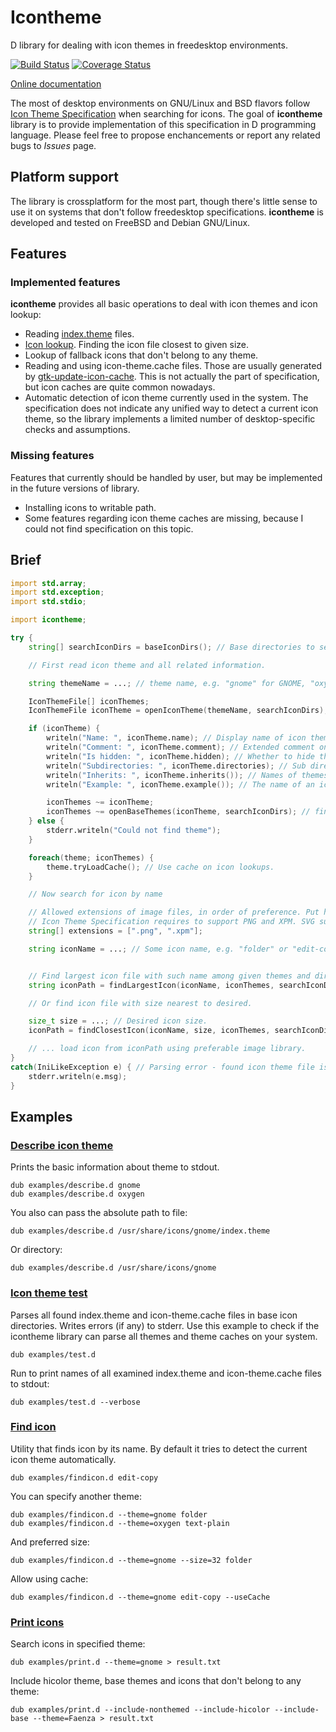 # Icontheme

D library for dealing with icon themes in freedesktop environments.

[![Build Status](https://github.com/FreeSlave/icontheme/actions/workflows/ci.yml/badge.svg?branch=master)](https://github.com/FreeSlave/icontheme/actions/workflows/ci.yml) [![Coverage Status](https://coveralls.io/repos/FreeSlave/icontheme/badge.svg?branch=master&service=github)](https://coveralls.io/github/FreeSlave/icontheme?branch=master)

[Online documentation](https://freeslave.github.io/d-freedesktop/docs/icontheme.html)

The most of desktop environments on GNU/Linux and BSD flavors follow [Icon Theme Specification](http://standards.freedesktop.org/icon-theme-spec/icon-theme-spec-latest.html) when searching for icons.
The goal of **icontheme** library is to provide implementation of this specification in D programming language.
Please feel free to propose enchancements or report any related bugs to *Issues* page.

## Platform support

The library is crossplatform for the most part, though there's little sense to use it on systems that don't follow freedesktop specifications.
**icontheme** is developed and tested on FreeBSD and Debian GNU/Linux.

## Features

### Implemented features

**icontheme** provides all basic operations to deal with icon themes and icon lookup:

* Reading [index.theme](http://standards.freedesktop.org/icon-theme-spec/icon-theme-spec-latest.html#file_formats) files.
* [Icon lookup](http://standards.freedesktop.org/icon-theme-spec/icon-theme-spec-latest.html#icon_lookup). Finding the icon file closest to given size.
* Lookup of fallback icons that don't belong to any theme.
* Reading and using icon-theme.cache files. Those are usually generated by [gtk-update-icon-cache](https://developer.gnome.org/gtk3/stable/gtk-update-icon-cache.html). This is not actually the part of specification, but icon caches are quite common nowadays.
* Automatic detection of icon theme currently used in the system. The specification does not indicate any unified way to detect a current icon theme, so the library implements a limited number of desktop-specific checks and assumptions.

### Missing features

Features that currently should be handled by user, but may be implemented in the future versions of library.

* Installing icons to writable path.
* Some features regarding icon theme caches are missing, because I could not find specification on this topic.

## Brief

```d
import std.array;
import std.exception;
import std.stdio;

import icontheme;

try {
    string[] searchIconDirs = baseIconDirs(); // Base directories to search themes and icons

    // First read icon theme and all related information.

    string themeName = ...; // theme name, e.g. "gnome" for GNOME, "oxygen" for KDE4, etc.

    IconThemeFile[] iconThemes;
    IconThemeFile iconTheme = openIconTheme(themeName, searchIconDirs); // Read index.theme file contained description if icon theme.

    if (iconTheme) {
        writeln("Name: ", iconTheme.name); // Display name of icon theme.
        writeln("Comment: ", iconTheme.comment); // Extended comment on icon theme.
        writeln("Is hidden: ", iconTheme.hidden); // Whether to hide the theme in a theme selection user interface.
        writeln("Subdirectories: ", iconTheme.directories); // Sub directories of icon theme.
        writeln("Inherits: ", iconTheme.inherits()); // Names of themes the main theme inherits from.
        writeln("Example: ", iconTheme.example()); // The name of an icon that should be used as an example of how this theme looks.

        iconThemes ~= iconTheme;
        iconThemes ~= openBaseThemes(iconTheme, searchIconDirs); // find and load themes the main theme inherits from.
    } else {
        stderr.writeln("Could not find theme");
    }

    foreach(theme; iconThemes) {
        theme.tryLoadCache(); // Use cache on icon lookups.
    }

    // Now search for icon by name

    // Allowed extensions of image files, in order of preference. Put here extensions that your application supports.
    // Icon Theme Specification requires to support PNG and XPM. SVG support is optional.
    string[] extensions = [".png", ".xpm"];

    string iconName = ...; // Some icon name, e.g. "folder" or "edit-copy".


    // Find largest icon file with such name among given themes and directories.
    string iconPath = findLargestIcon(iconName, iconThemes, searchIconDirs, extensions);

    // Or find icon file with size nearest to desired.

    size_t size = ...; // Desired icon size.
    iconPath = findClosestIcon(iconName, size, iconThemes, searchIconDirs, extensions);

    // ... load icon from iconPath using preferable image library.
}
catch(IniLikeException e) { // Parsing error - found icon theme file is invalid or can't be read
    stderr.writeln(e.msg);
}

```

## Examples

### [Describe icon theme](examples/describe.d)

Prints the basic information about theme to stdout.

    dub examples/describe.d gnome
    dub examples/describe.d oxygen

You also can pass the absolute path to file:

    dub examples/describe.d /usr/share/icons/gnome/index.theme

Or directory:

    dub examples/describe.d /usr/share/icons/gnome

### [Icon theme test](examples/test.d)

Parses all found index.theme and icon-theme.cache files in base icon directories. Writes errors (if any) to stderr.
Use this example to check if the icontheme library can parse all themes and theme caches on your system.

    dub examples/test.d

Run to print names of all examined index.theme and icon-theme.cache files to stdout:

    dub examples/test.d --verbose

### [Find icon](examples/findicon.d)

Utility that finds icon by its name.
By default it tries to detect the current icon theme automatically.

    dub examples/findicon.d edit-copy

You can specify another theme:

    dub examples/findicon.d --theme=gnome folder
    dub examples/findicon.d --theme=oxygen text-plain

And preferred size:

    dub examples/findicon.d --theme=gnome --size=32 folder

Allow using cache:

    dub examples/findicon.d --theme=gnome edit-copy --useCache

### [Print icons](examples/print.d)

Search icons in specified theme:

    dub examples/print.d --theme=gnome > result.txt

Include hicolor theme, base themes and icons that don't belong to any theme:

    dub examples/print.d --include-nonthemed --include-hicolor --include-base --theme=Faenza > result.txt
